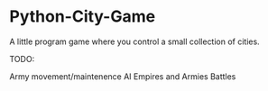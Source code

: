 # Python-City-Game

A little program game where you control a small collection of cities.


TODO:

Army movement/maintenence
AI Empires and Armies
Battles
